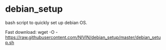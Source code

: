 # debian_setup
bash script to quickly set up debian OS.

Fast download: wget -O - https://raw.githubusercontent.com/NlVlN/debian_setup/master/debian_setup.sh
